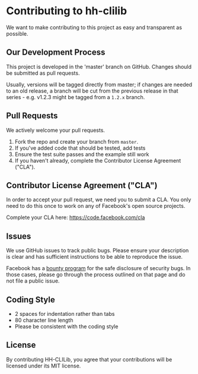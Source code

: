 # Contributing to hh-clilib
We want to make contributing to this project as easy and transparent as
possible.

## Our Development Process

This project is developed in the 'master' branch on GitHub. Changes should be
submitted as pull requests.

Usually, versions will be tagged directly from master; if changes are needed to
an old release, a branch will be cut from the previous release in that series - e.g.
v1.2.3 might be tagged from a `1.2.x` branch.

## Pull Requests
We actively welcome your pull requests.
1. Fork the repo and create your branch from `master`.
2. If you've added code that should be tested, add tests
3. Ensure the test suite passes and the example still work
4. If you haven't already, complete the Contributor License Agreement ("CLA").

## Contributor License Agreement ("CLA")
In order to accept your pull request, we need you to submit a CLA. You only need
to do this once to work on any of Facebook's open source projects.

Complete your CLA here: <https://code.facebook.com/cla>

## Issues
We use GitHub issues to track public bugs. Please ensure your description is
clear and has sufficient instructions to be able to reproduce the issue.

Facebook has a [bounty program](https://www.facebook.com/whitehat/) for the safe
disclosure of security bugs. In those cases, please go through the process
outlined on that page and do not file a public issue.

## Coding Style
* 2 spaces for indentation rather than tabs
* 80 character line length
* Please be consistent with the coding style

## License
By contributing HH-CLILib, you agree that your contributions will be licensed
under its MIT license.
